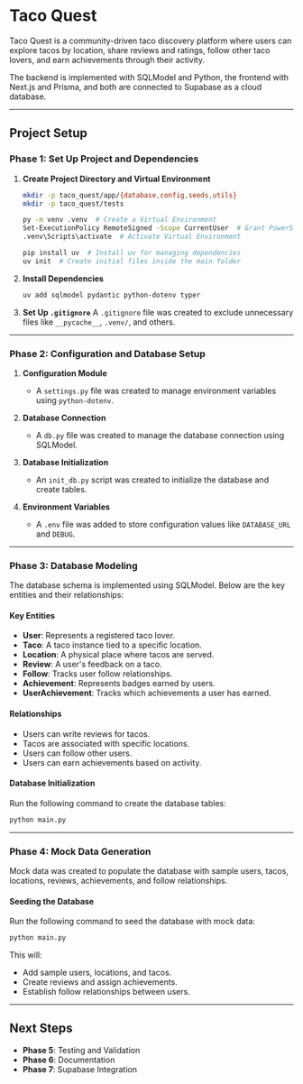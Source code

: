 # Taco Quest

Taco Quest is a community-driven taco discovery platform where users can explore tacos by location, share reviews and ratings, follow other taco lovers, and earn achievements through their activity.

The backend is implemented with SQLModel and Python, the frontend with Next.js and Prisma, and both are connected to Supabase as a cloud database.

---

## Project Setup

### Phase 1: Set Up Project and Dependencies
1. **Create Project Directory and Virtual Environment**
   ```bash
   mkdir -p taco_quest/app/{database,config,seeds,utils}
   mkdir -p taco_quest/tests

   py -m venv .venv  # Create a Virtual Environment
   Set-ExecutionPolicy RemoteSigned -Scope CurrentUser  # Grant PowerShell Permission
   .venv\Scripts\activate  # Activate Virtual Environment

   pip install uv  # Install uv for managing dependencies
   uv init  # Create initial files inside the main folder
   ```

2. **Install Dependencies**
   ```bash
   uv add sqlmodel pydantic python-dotenv typer
   ```

3. **Set Up `.gitignore`**
   A `.gitignore` file was created to exclude unnecessary files like `__pycache__`, `.venv/`, and others.

---

### Phase 2: Configuration and Database Setup
1. **Configuration Module**
   - A `settings.py` file was created to manage environment variables using `python-dotenv`.

2. **Database Connection**
   - A `db.py` file was created to manage the database connection using SQLModel.

3. **Database Initialization**
   - An `init_db.py` script was created to initialize the database and create tables.

4. **Environment Variables**
   - A `.env` file was added to store configuration values like `DATABASE_URL` and `DEBUG`.

---

### Phase 3: Database Modeling
The database schema is implemented using SQLModel. Below are the key entities and their relationships:

#### Key Entities
- **User**: Represents a registered taco lover.
- **Taco**: A taco instance tied to a specific location.
- **Location**: A physical place where tacos are served.
- **Review**: A user's feedback on a taco.
- **Follow**: Tracks user follow relationships.
- **Achievement**: Represents badges earned by users.
- **UserAchievement**: Tracks which achievements a user has earned.

#### Relationships
- Users can write reviews for tacos.
- Tacos are associated with specific locations.
- Users can follow other users.
- Users can earn achievements based on activity.

#### Database Initialization
Run the following command to create the database tables:

```bash
python main.py
```

---

### Phase 4: Mock Data Generation
Mock data was created to populate the database with sample users, tacos, locations, reviews, achievements, and follow relationships.

#### Seeding the Database
Run the following command to seed the database with mock data:

```bash
python main.py
```

This will:
- Add sample users, locations, and tacos.
- Create reviews and assign achievements.
- Establish follow relationships between users.

---

## Next Steps
- **Phase 5**: Testing and Validation
- **Phase 6**: Documentation
- **Phase 7**: Supabase Integration